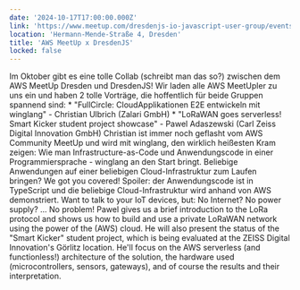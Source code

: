 ```yaml
---
date: '2024-10-17T17:00:00.000Z'
link: 'https://www.meetup.com/dresdenjs-io-javascript-user-group/events/303550638'
location: 'Hermann-Mende-Straße 4, Dresden'
title: 'AWS MeetUp x DresdenJS'
locked: false
---
```

Im Oktober gibt es eine tolle Collab (schreibt man das so?) zwischen dem AWS MeetUp Dresden und DresdenJS! Wir laden alle AWS MeetUpler zu uns ein und haben 2 tolle Vorträge, die hoffentlich für beide Gruppen spannend sind: * "FullCircle: CloudApplikationen E2E entwickeln mit winglang" - Christian Ulbrich (Zalari GmbH) * "LoRaWAN goes serverless! Smart Kicker student project showcase" - Pawel Adaszewski (Carl Zeiss Digital Innovation GmbH) Christian ist immer noch geflasht vom AWS Community MeetUp und wird mit winglang, den wirklich heißesten Kram zeigen: Wie man Infrastructure-as-Code und Anwendungscode in einer Programmiersprache - winglang an den Start bringt. Beliebige Anwendungen auf einer beliebigen Cloud-Infrastruktur zum Laufen bringen? We got you covered! Spoiler: der Anwendungscode ist in TypeScript und die beliebige Cloud-Infrastruktur wird anhand von AWS demonstriert. Want to talk to your IoT devices, but: No Internet? No power supply? ... No problem! Pawel gives us a brief introduction to the LoRa protocol and shows us how to build and use a private LoRaWAN network using the power of the (AWS) cloud. He will also present the status of the "Smart Kicker" student project, which is being evaluated at the ZEISS Digital Innovation's Görlitz location. He'll focus on the AWS serverless (and functionless!) architecture of the solution, the hardware used (microcontrollers, sensors, gateways), and of course the results and their interpretation.
